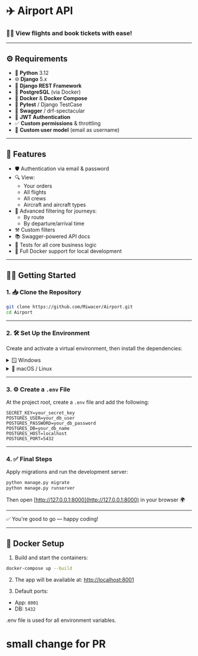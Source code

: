 
# ✈️ Airport API

### 👨‍✈️ View flights and book tickets with ease!

---

## ⚙️ Requirements

- 🐍 **Python** 3.12  
- 🌐 **Django** 5.x  
- 🧰 **Django REST Framework**  
- 🐘 **PostgreSQL** (via Docker)  
- 🐳 **Docker** & **Docker Compose**  
- 🧪 **Pytest** / Django TestCase  
- 📃 **Swagger** / drf-spectacular  
- 🔑 **JWT Authentication**  
- ✅ **Custom permissions** & throttling  
- 👤 **Custom user model** (email as username)  

---

## 🚀 Features

- 🛡️ Authentication via email & password  
- 🔍 View:
  - Your orders  
  - All flights  
  - All crews  
  - Aircraft and aircraft types  
- 🔎 Advanced filtering for journeys:
  - By route  
  - By departure/arrival time  
- ⚒️ Custom filters  
- 📚 Swagger-powered API docs  
- 🔬 Tests for all core business logic  
- 🐳 Full Docker support for local development  

---

## 🚴‍♂️ Getting Started

### 1. 📥 Clone the Repository

```bash
git clone https://github.com/Miwacer/Airport.git
cd Airport
```

---

### 2. 🛠️ Set Up the Environment

Create and activate a virtual environment, then install the dependencies:

<details>
<summary>🪟 Windows</summary>

```bash
python -m venv venv
venv\Scripts\activate
pip install -r requirements.txt
```

</details>

<details>
<summary>🐧 macOS / Linux</summary>

```bash
python3 -m venv venv
source venv/bin/activate
pip install -r requirements.txt
```

</details>

---

### 3. ⚙️ Create a `.env` File

At the project root, create a `.env` file and add the following:

```env
SECRET_KEY=your_secret_key
POSTGRES_USER=your_db_user
POSTGRES_PASSWORD=your_db_password
POSTGRES_DB=your_db_name
POSTGRES_HOST=localhost
POSTGRES_PORT=5432
```

---

### 4. ✅ Final Steps

Apply migrations and run the development server:

```bash
python manage.py migrate
python manage.py runserver
```

Then open [http://127.0.0.1:8000](http://127.0.0.1:8000) in your browser 🌍

---

✅ You're good to go — happy coding!

---

## 🐳 Docker Setup

1. Build and start the containers:
```bash
docker-compose up --build
```

2. The app will be available at:
[http://localhost:8001](http://localhost:8001)

3. Default ports:
- App: `8001`
- DB: `5432`

.env file is used for all environment variables.
# small change for PR
